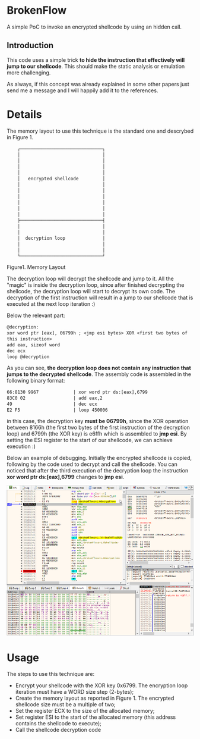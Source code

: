 # BrokenFlow
A simple PoC to invoke an encrypted shellcode by using an hidden call.

## Introduction
This code uses a simple trick **to hide the instruction that effectively will jump to our shellcode**. This should make the static analysis or emulation more challenging.

As always, if this concept was already explained in some other papers just send me a message and I will happily add it to the references.

# Details
The memory layout to use this technique is the standard one and descrybed in Figure 1.

        ┌───────────────────────────────┐
        │                               │
        │                               │
        │                               │
        │                               │
        │   encrypted shellcode         │
        │                               │
        │                               │
        │                               │
        │                               │
        │                               │
        │                               │
        ├───────────────────────────────┤
        │                               │
        │                               │
        │  decryption loop              │
        │                               │
        │                               │
        └───────────────────────────────┘

Figure1. Memory Layout

The decryption loop will decrypt the shellcode and jump to it. All the "magic" is inside the decryption loop, since after finished decrypting the shellcode, the decryption loop will start to decrypt its own code. The decryption of the first instruction will result in a jump to our shellcode that is executed at the next loop iteration :)

Below the relevant part:

    @decryption:
    xor word ptr [eax], 06799h ; <jmp esi bytes> XOR <first two bytes of this instruction>
    add eax, sizeof word
    dec ecx
    loop @decryption
    
As you can see, **the decryption loop does not contain any instruction that jumps to the decrypted shellcode**. The assembly code is assembled in the following binary format:

    66:8130 9967             | xor word ptr ds:[eax],6799                                 
    83C0 02                  | add eax,2                                                    
    49                       | dec ecx                                                      
    E2 F5                    | loop 450006
    
in this case, the decryption key **must be 06799h**, since the XOR operation between 8166h (the first two bytes of the first instruction of the decryption loop) and 6799h (the XOR key) is e6ffh which is assembled to **jmp esi**. By setting the ESI register to the start of our shellcode, we can achieve execution :)

Below an example of debugging. Initially the encrypted shellcode is copied, following by the code used to decrypt and call the shellcode. You can noticed that after the third execution of the decryption loop the instruction **xor word ptr ds:[eax],6799** changes to **jmp esi**.

![BrokenFlow execution](BrokenFlow.gif "BrokenFlow execution")

# Usage
The steps to use this technique are:
* Encrypt your shellcode with the XOR key 0x6799. The encryption loop iteration must have a WORD size step (2-bytes);
* Create the memory layout as reported in Figure 1. The encrypted shellcode size must be a multiple of two;
* Set the register ECX to the size of the allocated memory;
* Set register ESI to the start of the allocated memory (this address contains the shellcode to execute);
* Call the shellcode decryption code

